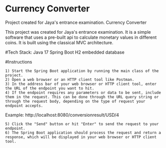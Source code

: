 # Currency Converter
Project created for Jaya's entrance examination.
Currency Converter

This project was created for Jaya's entrance examination.
It is a simple software that uses a pre-built api to calculate monetary values in different coins.
It is built using the classical MVC architecture.

#Tech Stack:
Java 17
Spring Boot
H2 embedded database

#Instructions

    1) Start the Spring Boot application by running the main class of the project.
    2) Open a web browser or an HTTP client tool like Postman.
    3) In the address bar of your web browser or HTTP client tool, enter the URL of the endpoint you want to hit.
    4) If the endpoint requires any parameters or data to be sent, include them in the request. This can be done through the URL query string or through the request body, depending on the type of request your endpoint accepts.

Example: http://localhost:8080/conversionresult/USD/4

    5) Click the "Send" button or hit "Enter" to send the request to your endpoint.
    6) The Spring Boot application should process the request and return a response, which will be displayed in your web browser or HTTP client tool.
